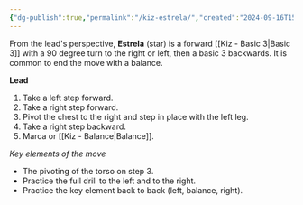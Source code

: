 ```yaml
---
{"dg-publish":true,"permalink":"/kiz-estrela/","created":"2024-09-16T15:09:28.967-04:00","updated":"2024-09-18T13:26:31.385-04:00"}
---
```



From the lead's perspective, **Estrela** (star) is a forward [[Kiz - Basic 3\|Basic 3]] with a 90 degree turn to the right or left, then a basic 3 backwards. It is common to end the move with a balance.

**Lead**
1. Take a left step forward.
2. Take a right step forward.
3. Pivot the chest to the right and step in place with the left leg.
4. Take a right step backward.
5. Marca or [[Kiz - Balance\|Balance]].

*Key elements of the move*
- The pivoting of the torso on step 3.
- Practice the full drill to the left and to the right.
- Practice the key element back to back (left, balance, right).
